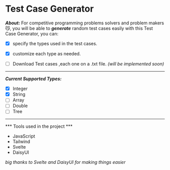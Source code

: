 # Test Case Generator

***About:***
For competitive programming problems solvers and problem makers 😼, you will be able to ***generate*** random test cases easily with this Test Case Generator, you can:

- [X] specify the types used in the test cases.

- [X] customize each type as needed.

- [ ] Download Test cases ,each one on a .txt file. _(will be implemented soon)_

***

***Current Supported Types:***
- [X] Integer
- [X] String
- [ ] Array
-  [ ] Double 
- [ ] Tree

***

*** Tools used in the project ***
- JavaScript
- Tailwind
- Svelte
- DaisyUI

_big thanks to Svelte and DaisyUI for making things easier_  